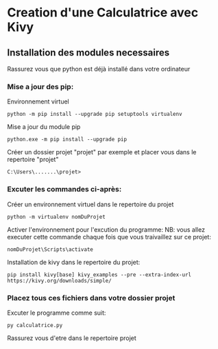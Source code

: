 
# Creation d'une Calculatrice avec Kivy

## Installation des modules necessaires

Rassurez vous que python est déjà installé dans votre ordinateur

### Mise a jour des pip:

Environnement virtuel

    python -m pip install --upgrade pip setuptools virtualenv

Mise a jour du module pip

    python.exe -m pip install --upgrade pip

Créer un dossier projet "projet" par exemple et placer vous dans le repertoire "projet"

    C:\Users\.......\projet>

### Excuter les commandes ci-après:

Créer un environnement virtuel dans le repertoire du projet

    python -m virtualenv nomDuProjet

Activer l'environnement pour l'excution du programme:
NB: vous allez executer cette commande chaque fois que vous traivaillez sur ce projet:

    nomDuProjet\Scripts\activate


Installation de kivy dans le repertoire du projet:

    pip install kivy[base] kivy_examples --pre --extra-index-url https://kivy.org/downloads/simple/


### Placez tous ces fichiers dans votre dossier projet

Excuter le programme comme suit:

    py calculatrice.py

Rassurez vous d'etre dans le repertoire projet
